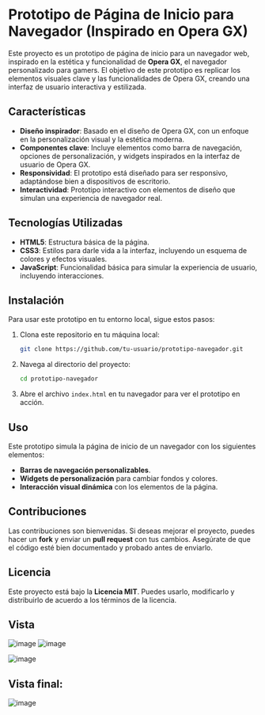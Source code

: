 # Prototipo de Página de Inicio para Navegador (Inspirado en Opera GX)

Este proyecto es un prototipo de página de inicio para un navegador web, inspirado en la estética y funcionalidad de **Opera GX**, el navegador personalizado para gamers. El objetivo de este prototipo es replicar los elementos visuales clave y las funcionalidades de Opera GX, creando una interfaz de usuario interactiva y estilizada.

## Características

- **Diseño inspirador**: Basado en el diseño de Opera GX, con un enfoque en la personalización visual y la estética moderna.
- **Componentes clave**: Incluye elementos como barra de navegación, opciones de personalización, y widgets inspirados en la interfaz de usuario de Opera GX.
- **Responsividad**: El prototipo está diseñado para ser responsivo, adaptándose bien a dispositivos de escritorio.
- **Interactividad**: Prototipo interactivo con elementos de diseño que simulan una experiencia de navegador real.

## Tecnologías Utilizadas

- **HTML5**: Estructura básica de la página.
- **CSS3**: Estilos para darle vida a la interfaz, incluyendo un esquema de colores y efectos visuales.
- **JavaScript**: Funcionalidad básica para simular la experiencia de usuario, incluyendo interacciones.
  
## Instalación

Para usar este prototipo en tu entorno local, sigue estos pasos:

1. Clona este repositorio en tu máquina local:

   ```bash
   git clone https://github.com/tu-usuario/prototipo-navegador.git
   ```

2. Navega al directorio del proyecto:

   ```bash
   cd prototipo-navegador
   ```

3. Abre el archivo `index.html` en tu navegador para ver el prototipo en acción.

## Uso

Este prototipo simula la página de inicio de un navegador con los siguientes elementos:

- **Barras de navegación personalizables**.
- **Widgets de personalización** para cambiar fondos y colores.
- **Interacción visual dinámica** con los elementos de la página.

## Contribuciones

Las contribuciones son bienvenidas. Si deseas mejorar el proyecto, puedes hacer un **fork** y enviar un **pull request** con tus cambios. Asegúrate de que el código esté bien documentado y probado antes de enviarlo.

## Licencia

Este proyecto está bajo la **Licencia MIT**. Puedes usarlo, modificarlo y distribuirlo de acuerdo a los términos de la licencia.
## Vista
![image](https://github.com/user-attachments/assets/c12c5995-af77-4a77-814d-b96625aadea6)
![image](https://github.com/user-attachments/assets/2555dfda-8c93-4ff1-b818-daf6c48f7831)

![image](https://github.com/user-attachments/assets/3f4c0039-1ef3-4991-a6fd-ab99465aa6ac)
## Vista final:
![image](https://github.com/user-attachments/assets/4e619844-853e-492c-b7de-d5ff10c9c7a9)
